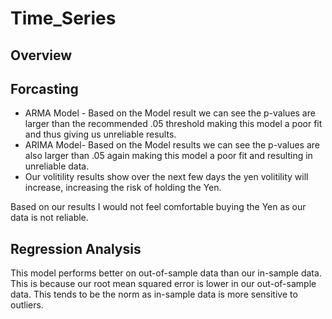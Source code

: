 # Time_Series
## Overview

## Forcasting
   *  ARMA Model - Based on the Model result we can see the p-values are larger than the recommended .05 threshold making this model a poor fit and thus giving us unreliable results.
   *  ARIMA Model- Based on the Model results we can see the p-values are also larger than .05 again making this model a poor fit and resulting in unreliable data. 
   * Our volitility results show over the next few days the yen volitility will increase, increasing the risk of holding the Yen. 
   
Based on our results I would not feel comfortable buying the Yen as our data is not reliable.

## Regression Analysis

This model performs better on out-of-sample data than our in-sample data. This is because our root mean squared error is lower in our out-of-sample data. This tends to be the norm as in-sample data is more sensitive to outliers.
